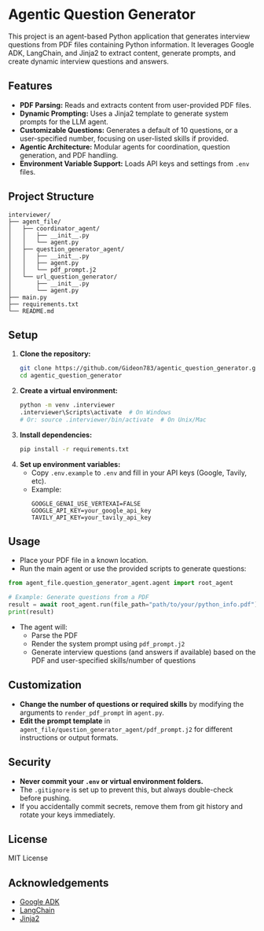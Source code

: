 # Agentic Question Generator

This project is an agent-based Python application that generates interview questions from PDF files containing Python information. It leverages Google ADK, LangChain, and Jinja2 to extract content, generate prompts, and create dynamic interview questions and answers.

## Features
- **PDF Parsing:** Reads and extracts content from user-provided PDF files.
- **Dynamic Prompting:** Uses a Jinja2 template to generate system prompts for the LLM agent.
- **Customizable Questions:** Generates a default of 10 questions, or a user-specified number, focusing on user-listed skills if provided.
- **Agentic Architecture:** Modular agents for coordination, question generation, and PDF handling.
- **Environment Variable Support:** Loads API keys and settings from `.env` files.

## Project Structure
```
interviewer/
├── agent_file/
│   ├── coordinator_agent/
│   │   ├── __init__.py
│   │   └── agent.py
│   ├── question_generator_agent/
│   │   ├── __init__.py
│   │   ├── agent.py
│   │   └── pdf_prompt.j2
│   └── url_question_generator/
│       ├── __init__.py
│       └── agent.py
├── main.py
├── requirements.txt
└── README.md
```

## Setup
1. **Clone the repository:**
   ```sh
   git clone https://github.com/Gideon783/agentic_question_generator.git
   cd agentic_question_generator
   ```
2. **Create a virtual environment:**
   ```sh
   python -m venv .interviewer
   .interviewer\Scripts\activate  # On Windows
   # Or: source .interviewer/bin/activate  # On Unix/Mac
   ```
3. **Install dependencies:**
   ```sh
   pip install -r requirements.txt
   ```
4. **Set up environment variables:**
   - Copy `.env.example` to `.env` and fill in your API keys (Google, Tavily, etc).
   - Example:
     ```env
     GOOGLE_GENAI_USE_VERTEXAI=FALSE
     GOOGLE_API_KEY=your_google_api_key
     TAVILY_API_KEY=your_tavily_api_key
     ```

## Usage
- Place your PDF file in a known location.
- Run the main agent or use the provided scripts to generate questions:

```python
from agent_file.question_generator_agent.agent import root_agent

# Example: Generate questions from a PDF
result = await root_agent.run(file_path="path/to/your/python_info.pdf")
print(result)
```

- The agent will:
  - Parse the PDF
  - Render the system prompt using `pdf_prompt.j2`
  - Generate interview questions (and answers if available) based on the PDF and user-specified skills/number of questions

## Customization
- **Change the number of questions or required skills** by modifying the arguments to `render_pdf_prompt` in `agent.py`.
- **Edit the prompt template** in `agent_file/question_generator_agent/pdf_prompt.j2` for different instructions or output formats.

## Security
- **Never commit your `.env` or virtual environment folders.**
- The `.gitignore` is set up to prevent this, but always double-check before pushing.
- If you accidentally commit secrets, remove them from git history and rotate your keys immediately.

## License
MIT License

## Acknowledgements
- [Google ADK](https://github.com/google/adk)
- [LangChain](https://github.com/langchain-ai/langchain)
- [Jinja2](https://palletsprojects.com/p/jinja/)
